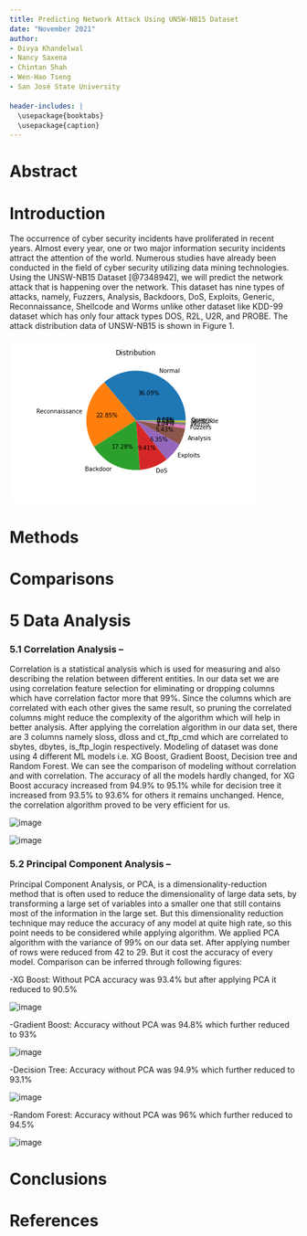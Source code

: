 ```yaml
---
title: Predicting Network Attack Using UNSW-NB15 Dataset
date: "November 2021"
author: 
- Divya Khandelwal
- Nancy Saxena 
- Chintan Shah
- Wen-Hao Tseng
- San José State University

header-includes: |
  \usepackage{booktabs}
  \usepackage{caption}
---
```


# Abstract

# Introduction
The occurrence of cyber security incidents have proliferated in recent years. Almost every year, one or two major information security incidents attract the attention of the world. Numerous studies have already been conducted in the field of cyber security utilizing data mining technologies. Using the UNSW-NB15 Dataset [@7348942], we will predict the network attack that is happening over the network. This dataset has nine types of attacks, namely, Fuzzers, Analysis, Backdoors, DoS, Exploits, Generic, Reconnaissance, Shellcode and Worms unlike other dataset like KDD-99 dataset which has only four attack types DOS, R2L, U2R, and PROBE. The attack distribution data of UNSW-NB15 is shown in Figure 1.  

![Figure 1](../distribution_pie_chart.png)

# Methods

# Comparisons

# 5 Data Analysis
### 5.1 Correlation Analysis – 
Correlation is a statistical analysis which is used for measuring and also describing the relation between different entities. In our data set we are using correlation feature selection for eliminating or dropping columns which have correlation factor more that 99%. Since the columns which are correlated with each other gives the same result, so pruning the correlated columns might reduce the complexity of the algorithm which will help in better analysis. After applying the correlation algorithm in our data set, there are 3 columns namely sloss, dloss and ct_ftp_cmd which are correlated to sbytes, dbytes, is_ftp_login respectively. Modeling of dataset was done using 4 different ML models i.e. XG Boost, Gradient Boost, Decision tree and Random Forest. We can see the comparison of modeling without correlation and with correlation. The accuracy of all the models hardly changed, for XG Boost accuracy increased from 94.9% to 95.1% while for decision tree it increased from 93.5% to 93.6% for others it remains unchanged. Hence, the correlation algorithm proved to be very efficient for us.

![image](https://user-images.githubusercontent.com/24936584/142936166-788579a3-0952-4b77-8a53-b97b87a74c6c.png)

![image](https://user-images.githubusercontent.com/24936584/142936128-14ee5b96-b926-4216-9554-610a855abe2f.png)

### 5.2 Principal Component Analysis – 
Principal Component Analysis, or PCA, is a dimensionality-reduction method that is often used to reduce the dimensionality of large data sets, by transforming a large set of variables into a smaller one that still contains most of the information in the large set. But this dimensionality reduction technique may reduce the accuracy of any model at quite high rate, so this point needs to be considered while applying algorithm. We applied PCA algorithm with the variance of 99% on our data set. After applying number of rows were reduced from 42 to 29. But it cost the accuracy of every model.
Comparison can be inferred through following figures: 

-XG Boost: Without PCA accuracy was 93.4% but after applying PCA it reduced to 90.5%

![image](https://user-images.githubusercontent.com/24936584/142938935-70dfac8d-d46e-4579-b1fe-8f366ba9d9af.png)

-Gradient Boost: Accuracy without PCA was 94.8% which further reduced to 93%

![image](https://user-images.githubusercontent.com/24936584/142938889-34a60642-f0a3-4f4c-8f32-185c6e32be7b.png)

-Decision Tree: Accuracy without PCA was 94.9% which further reduced to 93.1%

![image](https://user-images.githubusercontent.com/24936584/142938843-38bb4166-b3a7-476d-988d-c600a18346e6.png)

-Random Forest: Accuracy without PCA was 96% which further reduced to 94.5%

![image](https://user-images.githubusercontent.com/24936584/142938794-cca3d728-969b-4c3b-bfa4-2fb1185e7d64.png)


# Conclusions


# References
